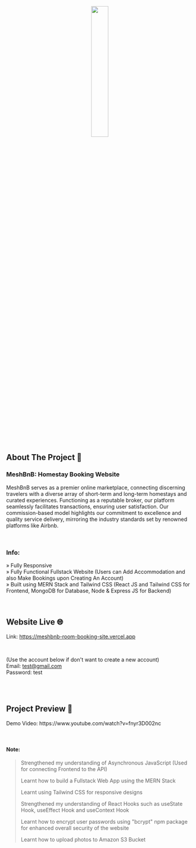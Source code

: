 <div align='center'><img style="width:30%" src= https://github.com/CodeWithSomesh/Room-Booking-Site-MERN/assets/123357802/2d92ab14-7679-4ff3-9171-80845ac774df
 target='_blank' /></div>


<h2>About The Project 📖</h2>
<h3>MeshBnB: Homestay Booking Website</h3>
<p>MeshBnB serves as a premier online marketplace, connecting discerning travelers with a diverse array of short-term and long-term homestays and curated experiences. Functioning as a reputable broker, our platform seamlessly facilitates transactions, ensuring user satisfaction. Our commission-based model highlights our commitment to excellence and quality service delivery, mirroring the industry standards set by renowned platforms like Airbnb. </p>

<br>

<h3>Info:</h3>
» Fully Responsive
<br>
» Fully Functional Fullstack Website (Users can Add Accommodation and also Make Bookings upon Creating An Account)
<br>
» Built using MERN Stack and Tailwind CSS (React JS and Tailwind CSS for Frontend, MongoDB for Database, Node & Express JS for Backend)

<br>
<br>
<br>

## Website Live 🌐
Link: https://meshbnb-room-booking-site.vercel.app

<br>

(Use the account below if don't want to create a new account) <br>
Email: test@gmail.com <br>
Password: test

<br>
<br>

<h2>Project Preview 📸</h2>
Demo Video: https://www.youtube.com/watch?v=fnyr3D002nc

<br>
<br>
<br>

#### Note:
> Strengthened my understanding of Asynchronous JavaScript (Used for connecting Frontend to the API)
> 
> Learnt how to build a Fullstack Web App using the MERN Stack
>
> Learnt using Tailwind CSS for responsive designs
>
> Strengthened my understanding of React Hooks such as useState Hook, useEffect Hook and useContext Hook
>
> Learnt how to encrypt user passwords using "bcrypt" npm package for enhanced overall security of the website
>
> Learnt how to upload photos to Amazon S3 Bucket 



